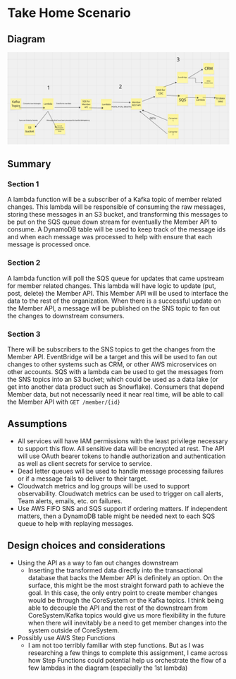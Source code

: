 # Take Home Scenario
## Diagram
![diagram](Images/diagram.png)

## Summary

### Section 1
A lambda function will be a subscriber of a Kafka topic of member related changes. This lambda will be responsible of consuming the raw messages, storing these messages in an S3 bucket, and transforming this messages to be put on the SQS queue down stream for eventually the Member API to consume. A DynamoDB table will be used to keep track of the message ids and when each message was processed to help with ensure that each message is processed once. 

### Section 2
A lambda function will poll the SQS queue for updates that came upstream for member related changes. This lambda will have logic to update (put, post, delete) the Member API. This Member API will be used to interface the data to the rest of the organization. When there is a successful update on the Member API, a message will be published on the SNS topic to fan out the changes to downstream consumers. 

### Section 3
There will be subscribers to the SNS topics to get the changes from the Member API. EventBridge will be a target and this will be used to fan out changes to other systems such as CRM, or other AWS microservices on other accounts. SQS with a lambda can be used to get the messages from the SNS topics into an S3 bucket; which could be used as a data lake (or get into another data product such as Snowflake). Consumers that depend Member data, but not necessarily need it near real time, will be able to call the Member API with `GET /member/{id}`


## Assumptions
* All services will have IAM permissions with the least privilege necessary to support this flow. All sensitive data will be encrypted at rest. The API will use OAuth bearer tokens to handle authorization and authentication as well as client secrets for service to service. 
* Dead letter queues will be used to handle message processing failures or if a message fails to deliver to their target.
* Cloudwatch metrics and log groups will be used to support observability. Cloudwatch metrics can be used to trigger on call alerts, Team alerts, emails, etc. on failures.
* Use AWS FIFO SNS and SQS support if ordering matters. If independent matters, then a DynamoDB table might be needed next to each SQS queue to help with replaying messages. 

## Design choices and considerations
* Using the API as a way to fan out changes downstream
  * Inserting the transformed data directly into the transactional database that backs the Member API is definitely an option. On the surface, this might be the most straight forward path to achieve the goal. In this case, the only entry point to create member changes would be through the CoreSystem or the Kafka topics. I think being able to decouple the API and the rest of the downstream from CoreSystem/Kafka topics would give us more flexibility in the future when there will inevitably be a need to get member changes into the system outside of CoreSystem.
* Possibly use AWS Step Functions
  * I am not too terribly familiar with step functions. But as I was researching a few things to complete this assignment, I came across how Step Functions could potential help us orchestrate the flow of a few lambdas in the diagram (especially the 1st lambda)